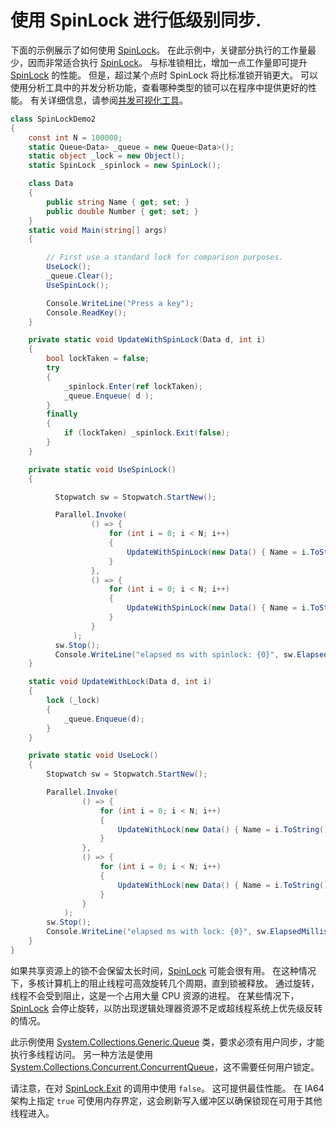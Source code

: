 # 使用 SpinLock 进行低级别同步.

下面的示例展示了如何使用 [SpinLock](https://docs.microsoft.com/zh-cn/dotnet/api/system.threading.spinlock)。 在此示例中，关键部分执行的工作量最少，因而非常适合执行 [SpinLock](https://docs.microsoft.com/zh-cn/dotnet/api/system.threading.spinlock)。 与标准锁相比，增加一点工作量即可提升 [SpinLock](https://docs.microsoft.com/zh-cn/dotnet/api/system.threading.spinlock) 的性能。 但是，超过某个点时 SpinLock 将比标准锁开销更大。 可以使用分析工具中的并发分析功能，查看哪种类型的锁可以在程序中提供更好的性能。 有关详细信息，请参阅[并发可视化工具](https://docs.microsoft.com/zh-cn/visualstudio/profiling/concurrency-visualizer)。

```c#
class SpinLockDemo2
{
    const int N = 100000;
    static Queue<Data> _queue = new Queue<Data>();
    static object _lock = new Object();
    static SpinLock _spinlock = new SpinLock();

    class Data
    {
        public string Name { get; set; }
        public double Number { get; set; }
    }
    static void Main(string[] args)
    {

        // First use a standard lock for comparison purposes.
        UseLock();
        _queue.Clear();
        UseSpinLock();

        Console.WriteLine("Press a key");
        Console.ReadKey();
    }

    private static void UpdateWithSpinLock(Data d, int i)
    {
        bool lockTaken = false;
        try
        {
            _spinlock.Enter(ref lockTaken);
            _queue.Enqueue( d );
        }
        finally
        {
            if (lockTaken) _spinlock.Exit(false);
        }
    }

    private static void UseSpinLock()
    {

          Stopwatch sw = Stopwatch.StartNew();

          Parallel.Invoke(
                  () => {
                      for (int i = 0; i < N; i++)
                      {
                          UpdateWithSpinLock(new Data() { Name = i.ToString(), Number = i }, i);
                      }
                  },
                  () => {
                      for (int i = 0; i < N; i++)
                      {
                          UpdateWithSpinLock(new Data() { Name = i.ToString(), Number = i }, i);
                      }
                  }
              );
          sw.Stop();
          Console.WriteLine("elapsed ms with spinlock: {0}", sw.ElapsedMilliseconds);
    }

    static void UpdateWithLock(Data d, int i)
    {
        lock (_lock)
        {
            _queue.Enqueue(d);
        }
    }

    private static void UseLock()
    {
        Stopwatch sw = Stopwatch.StartNew();

        Parallel.Invoke(
                () => {
                    for (int i = 0; i < N; i++)
                    {
                        UpdateWithLock(new Data() { Name = i.ToString(), Number = i }, i);
                    }
                },
                () => {
                    for (int i = 0; i < N; i++)
                    {
                        UpdateWithLock(new Data() { Name = i.ToString(), Number = i }, i);
                    }
                }
            );
        sw.Stop();
        Console.WriteLine("elapsed ms with lock: {0}", sw.ElapsedMilliseconds);
    }
}
```

如果共享资源上的锁不会保留太长时间，[SpinLock](https://docs.microsoft.com/zh-cn/dotnet/api/system.threading.spinlock) 可能会很有用。 在这种情况下，多核计算机上的阻止线程可高效旋转几个周期，直到锁被释放。 通过旋转，线程不会受到阻止，这是一个占用大量 CPU 资源的进程。 在某些情况下，[SpinLock](https://docs.microsoft.com/zh-cn/dotnet/api/system.threading.spinlock) 会停止旋转，以防出现逻辑处理器资源不足或超线程系统上优先级反转的情况。

此示例使用 [System.Collections.Generic.Queue](https://docs.microsoft.com/zh-cn/dotnet/api/system.collections.generic.queue-1) 类，要求必须有用户同步，才能执行多线程访问。 另一种方法是使用 [System.Collections.Concurrent.ConcurrentQueue](https://docs.microsoft.com/zh-cn/dotnet/api/system.collections.concurrent.concurrentqueue-1)，这不需要任何用户锁定。

请注意，在对 [SpinLock.Exit](https://docs.microsoft.com/zh-cn/dotnet/api/system.threading.spinlock.exit) 的调用中使用 `false`。 这可提供最佳性能。 在 IA64 架构上指定 `true` 可使用内存界定，这会刷新写入缓冲区以确保锁现在可用于其他线程进入。

